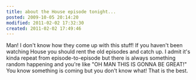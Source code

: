 ```yaml
---
title: about the House episode tonight...
posted: 2009-10-05 20:14:20
modified: 2011-02-02 17:32:30
created: 2011-02-02 17:49:46
---
```


Man!  I don't know how they come up with this stuff!  If you haven't
been watching House you should rent the old episodes and catch up.  I
admit it's kinda repeat from episode-to-episode but there is always
something random happening and you're like "OH MAN THIS IS GONNA BE
GREAT!"  You know something is coming but you don't know what!  That
is the best.
